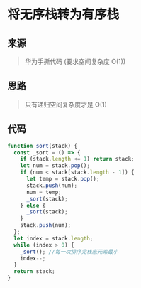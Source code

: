 # 将无序栈转为有序栈

## 来源

> 华为手撕代码 (要求空间复杂度 O(1))

## 思路

> 只有递归空间复杂度才是 O(1)

## 代码

```js
function sort(stack) {
  const _sort = () => {
    if (stack.length <= 1) return stack;
    let num = stack.pop();
    if (num < stack[stack.length - 1]) {
      let temp = stack.pop();
      stack.push(num);
      num = temp;
      _sort(stack);
    } else {
      _sort(stack);
    }
    stack.push(num);
  };
  let index = stack.length;
  while (index > 0) {
    _sort(); //每一次排序完栈底元素最小
    index--;
  }
  return stack;
}
```
